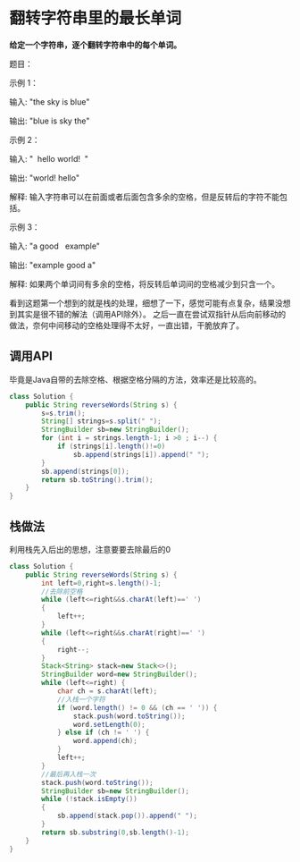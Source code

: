 # 翻转字符串里的最长单词

**给定一个字符串，逐个翻转字符串中的每个单词。**

题目：

示例 1：

输入: "the sky is blue"

输出: "blue is sky the"

示例 2：

输入: "  hello world!  "

输出: "world! hello"

解释: 输入字符串可以在前面或者后面包含多余的空格，但是反转后的字符不能包括。

示例 3：

输入: "a good   example"

输出: "example good a"

解释: 如果两个单词间有多余的空格，将反转后单词间的空格减少到只含一个。

看到这题第一个想到的就是栈的处理，细想了一下，感觉可能有点复杂，结果没想到其实是很不错的解法（调用API除外）。
之后一直在尝试双指针从后向前移动的做法，奈何中间移动的空格处理得不太好，一直出错，干脆放弃了。

## 调用API
毕竟是Java自带的去除空格、根据空格分隔的方法，效率还是比较高的。
```java
class Solution {
    public String reverseWords(String s) {
        s=s.trim();
        String[] strings=s.split(" ");
        StringBuilder sb=new StringBuilder();
        for (int i = strings.length-1; i >0 ; i--) {
            if (strings[i].length()!=0)
                sb.append(strings[i]).append(" ");
        }
        sb.append(strings[0]);
        return sb.toString().trim();
    }
}
```

## 栈做法
利用栈先入后出的思想，注意要要去除最后的0
```java
class Solution {
    public String reverseWords(String s) {
        int left=0,right=s.length()-1;
        //去除前空格
        while (left<=right&&s.charAt(left)==' ')
        {
            left++;
        }
        while (left<=right&&s.charAt(right)==' ')
        {
            right--;
        }
        Stack<String> stack=new Stack<>();
        StringBuilder word=new StringBuilder();
        while (left<=right) {
            char ch = s.charAt(left);
            //入栈一个字符
            if (word.length() != 0 && (ch == ' ')) {
                stack.push(word.toString());
                word.setLength(0);
            } else if (ch != ' ') {
                word.append(ch);
            }
            left++;
        }
        //最后再入栈一次
        stack.push(word.toString());
        StringBuilder sb=new StringBuilder();
        while (!stack.isEmpty())
        {
            sb.append(stack.pop()).append(" ");
        }
        return sb.substring(0,sb.length()-1);
    }
}
```
